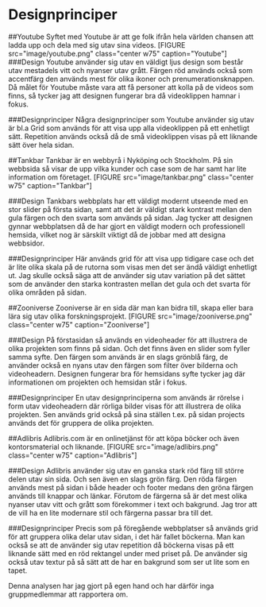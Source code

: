 Designprinciper
======================================
##Youtube
Syftet med Youtube är att ge folk ifrån hela världen chansen att ladda upp och dela med sig utav sina videos.
[FIGURE src="image/youtube.png" class="center w75" caption="Youtube"]
###Design
Youtube använder sig utav en väldigt ljus design som består utav mestadels vitt och nyanser utav grått.
Färgen röd används också som accentfärg den används mest för olika ikoner och prenumerationsknappen.
Då målet för Youtube måste vara att få personer att kolla på de videos som finns, så tycker jag att designen fungerar bra då videoklippen hamnar i fokus.

###Designprinciper
Några designprinciper som Youtube använder sig utav är bl.a Grid som används för att visa upp alla videoklippen på ett enhetligt sätt. Repetition används också då de små videoklippen visas på ett liknande sätt över hela sidan.

##Tankbar
Tankbar är en webbyrå i Nyköping och Stockholm. På sin webbsida så visar de upp vilka kunder och case som de har samt har lite information om företaget.
[FIGURE src="image/tankbar.png" class="center w75" caption="Tankbar"]

###Design
Tankbars webbplats har ett väldigt modernt utseende med en stor slider på första sidan, samt att det är väldigt stark kontrast mellan den gula färgen och den svarta som används på sidan.
Jag tycker att designen gynnar webbplatsen då de har gjort en väldigt modern och professionell hemsida, vilket nog är särskilt viktigt då de jobbar med att designa webbsidor.

###Designprinciper
Här används grid för att visa upp tidigare case och det är lite olika skala på de rutorna som visas men det ser ändå väldigt enhetligt ut. Jag skulle också säga att de använder sig utav variation på det sättet som de använder den starka kontrasten mellan det gula och det svarta för olika områden på sidan.

##Zooniverse
Zooniverse är en sida där man kan bidra till, skapa eller bara lära sig utav olika forskningsprojekt.
[FIGURE src="image/zooniverse.png" class="center w75" caption="Zooniverse"]

###Design
På förstasidan så används en videoheader för att illustrera de olika projekten som finns på sidan.
Och det finns även en slider som fyller samma syfte. Den färgen som används är en slags grönblå färg, de använder också en nyans utav den färgen som filter över bilderna och videoheadern.
Designen fungerar bra för hemsidans syfte tycker jag där informationen om projekten och hemsidan står i fokus.

###Designprinciper
En utav designprinciperna som används är rörelse i form utav videoheadern där rörliga bilder visas för att illustrera de olika projekten. Sen används grid också på sina ställen t.ex. på sidan projects används det för gruppera de olika projekten.

##Adlibris
Adlibris.com är en onlinetjänst för att köpa böcker och även kontorsmaterial och liknande.
[FIGURE src="image/adlibirs.png" class="center w75" caption="Adlibris"]

###Design
Adlibris använder sig utav en ganska stark röd färg till större delen utav sin
sida. Och sen även en slags grön färg. Den röda färgen används mest på sidan i både header och
footer medans den gröna färgen används till knappar och länkar.
Förutom de färgerna så är det mest olika nyanser utav vitt och grått som förekommer i text
och bakgrund. Jag tror att de vill ha en lite modernare stil och färgerna passar bra till det.

###Designprinciper
Precis som på föregående webbplatser så används grid för att gruppera olika delar utav sidan, i det här fallet böckerna. Man kan också se att de använder sig utav repetition då böckerna visas på ett liknande sätt med en röd rektangel under med priset på. De använder sig också utav textur på så sätt att de har en bakgrund som ser ut lite som en tapet.

Denna analysen har jag gjort på egen hand och har därför inga gruppmedlemmar att rapportera om. 
